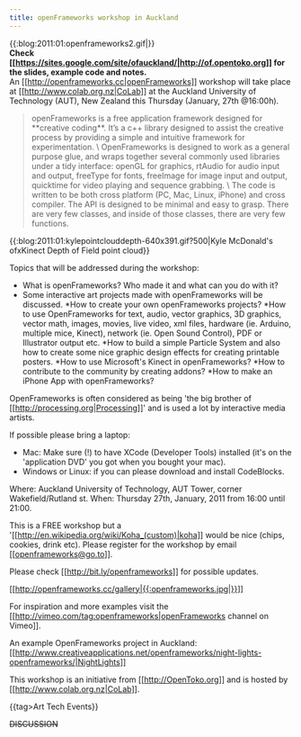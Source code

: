 ```yaml
---
title: openFrameworks workshop in Auckland
---
```

{{:blog:2011:01:openframeworks2.gif|}}
\
**Check [[https://sites.google.com/site/ofauckland/|http://of.opentoko.org]] for the slides, example code and notes.**
\
An [[http://openframeworks.cc|openFrameworks]] workshop will take place at [[http://www.colab.org.nz|CoLab]] at the Auckland University of Technology (AUT), New Zealand this Thursday (January, 27th @16:00h). 

<blockquote>openFrameworks is a free application framework designed for **creative coding**. It’s a c++ library designed to assist the creative process by providing a simple and intuitive framework for experimentation.
\
OpenFrameworks is designed to work as a general purpose glue, and wraps together several commonly used libraries under a tidy interface: openGL for graphics, rtAudio for audio input and output, freeType for fonts, freeImage for image input and output, quicktime for video playing and sequence grabbing.
\
The code is written to be both cross platform (PC, Mac, Linux, iPhone) and cross compiler. The API is designed to be minimal and easy to grasp. There are very few classes, and inside of those classes, there are very few functions.</blockquote>

{{:blog:2011:01:kylepointclouddepth-640x391.gif?500|Kyle McDonald's ofxKinect Depth of Field point cloud}}

Topics that will be addressed during the workshop:
 * What is openFrameworks? Who made it and what can you do with it?
 * Some interactive art projects made with openFrameworks will be discussed.
 *How to create your own openFrameworks projects?
 *How to use OpenFrameworks for text, audio, vector graphics, 3D graphics, vector math, images, movies, live video, xml files, hardware (ie. Arduino, multiple mice, Kinect), network (ie. Open Sound Control), PDF or Illustrator output etc.
 *How to build a simple Particle System and also how to create some nice graphic design effects for creating printable posters.
 *How to use Microsoft's Kinect in openFrameworks?
 *How to contribute to the community by creating addons?
 *How to make an iPhone App with openFrameworks?

OpenFrameworks is often considered as being 'the big brother of [[http://processing.org|Processing]]' and is used a lot by interactive media artists.

If possible please bring a laptop:
* Mac: Make sure (!) to have XCode (Developer Tools) installed (it's on the 'application DVD' you got when you bought your mac).
* Windows or Linux: if you can please download and install CodeBlocks.

Where: Auckland University of Technology, AUT Tower, corner Wakefield/Rutland st.
When: Thursday 27th, January, 2011 from 16:00 until 21:00.

This is a FREE workshop but a '[[http://en.wikipedia.org/wiki/Koha_(custom)|koha]] would be nice (chips, cookies, drink etc). Please register for the workshop by email [[openframeworks@go.to]].

Please check [[http://bit.ly/openframeworks]] for possible updates.

[[http://openframeworks.cc/gallery|{{:openframeworks.jpg|}}]]

For inspiration and more examples visit the [[http://vimeo.com/tag:openframeworks|openFrameworks channel on Vimeo]].

An example OpenFrameworks project in Auckland: [[http://www.creativeapplications.net/openframeworks/night-lights-openframeworks/|NightLights]]

This workshop is an initiative from [[http://OpenToko.org]] and is hosted by [[http://www.colab.org.nz|CoLab]].

{{tag>Art Tech Events}}

~~DISCUSSION~~
